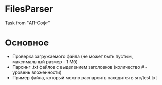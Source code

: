 # FilesParser
Task from "АП-Софт"
# Основное
- Проверка загружаемого файла (не может быть пустым, максимальный размер - 1 Мб)
- Парсинг .txt файлов с выделением заголовков (количество # - уровень вложенности)
- Пример файла, который можно распарсить находится в src/test.txt
